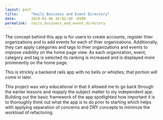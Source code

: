 ```yaml
---
layout: post
title:      "Rails Business and Event Directory"
date:       2019-01-06 16:01:49 -0500
permalink:  rails_business_and_event_directory
---
```



The concept behind this app is for users to create accounts, register thier organizations and to add events for each of thier organizations.  Additionally, they can apply categories and tags to thier organizations and events to improve visibility on the home page view.  As each organization, event, category and tag is selected its ranking is increased and is displayed more prominently on the home page.

This is strickly a backend rails app with no bells or whistles; that portion will come in later.

This project was very educational in that it allowed me to go back through the earlier lessons and reapply the subject matter to my independent app.  Building out the basic framework of the app spotlighted how important it is to thoroughly think out what the app is to do prior to starting which helps with applying separation of concerns and DRY concepts to minimize the workload of refactoring.  


